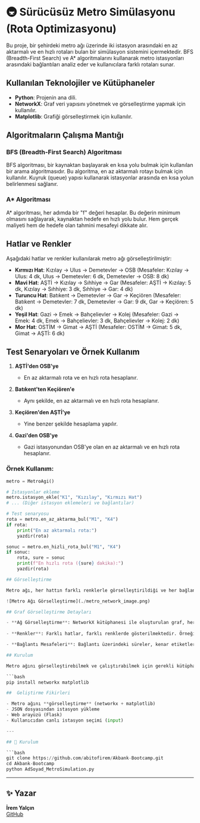 # 🚇 Sürücüsüz Metro Simülasyonu (Rota Optimizasyonu)


Bu proje, bir şehirdeki metro ağı üzerinde iki istasyon arasındaki en az aktarmalı ve en hızlı rotaları bulan bir simülasyon sistemini içermektedir. BFS (Breadth-First Search) ve A* algoritmalarını kullanarak metro istasyonları arasındaki bağlantıları analiz eder ve kullanıcılara farklı rotaları sunar.

## Kullanılan Teknolojiler ve Kütüphaneler

- **Python**: Projenin ana dili.
- **NetworkX**: Graf veri yapısını yönetmek ve görselleştirme yapmak için kullanılır.
- **Matplotlib**: Grafiği görselleştirmek için kullanılır.

## Algoritmaların Çalışma Mantığı

### BFS (Breadth-First Search) Algoritması
BFS algoritması, bir kaynaktan başlayarak en kısa yolu bulmak için kullanılan bir arama algoritmasıdır. Bu algoritma, en az aktarmalı rotayı bulmak için kullanılır. Kuyruk (queue) yapısı kullanarak istasyonlar arasında en kısa yolun belirlenmesi sağlanır.

### A* Algoritması
A* algoritması, her adımda bir "f" değeri hesaplar. Bu değerin minimum olmasını sağlayarak, kaynaktan hedefe en hızlı yolu bulur. Hem gerçek maliyeti hem de hedefe olan tahmini mesafeyi dikkate alır.

## Hatlar ve Renkler

Aşağıdaki hatlar ve renkler kullanılarak metro ağı görselleştirilmiştir:

- **Kırmızı Hat**: Kızılay -> Ulus -> Demetevler -> OSB (Mesafeler: Kızılay -> Ulus: 4 dk, Ulus -> Demetevler: 6 dk, Demetevler -> OSB: 8 dk)
- **Mavi Hat**: AŞTİ -> Kızılay -> Sıhhiye -> Gar (Mesafeler: AŞTİ -> Kızılay: 5 dk, Kızılay -> Sıhhiye: 3 dk, Sıhhiye -> Gar: 4 dk)
- **Turuncu Hat**: Batıkent -> Demetevler -> Gar -> Keçiören (Mesafeler: Batıkent -> Demetevler: 7 dk, Demetevler -> Gar: 9 dk, Gar -> Keçiören: 5 dk)
- **Yeşil Hat**: Gazi -> Emek -> Bahçelievler -> Kolej (Mesafeler: Gazi -> Emek: 4 dk, Emek -> Bahçelievler: 3 dk, Bahçelievler -> Kolej: 2 dk)
- **Mor Hat**: OSTİM -> Gimat -> AŞTİ (Mesafeler: OSTİM -> Gimat: 5 dk, Gimat -> AŞTİ: 6 dk)

## Test Senaryoları ve Örnek Kullanım

1. **AŞTİ'den OSB'ye**
   - En az aktarmalı rota ve en hızlı rota hesaplanır.
   
2. **Batıkent'ten Keçiören'e**
   - Aynı şekilde, en az aktarmalı ve en hızlı rota hesaplanır.
   
3. **Keçiören'den AŞTİ'ye**
   - Yine benzer şekilde hesaplama yapılır.

4. **Gazi'den OSB'ye**
   - Gazi istasyonundan OSB'ye olan en az aktarmalı ve en hızlı rota hesaplanır.

### Örnek Kullanım:

```python
metro = MetroAgi()

# İstasyonlar ekleme
metro.istasyon_ekle("K1", "Kızılay", "Kırmızı Hat")
# ... (Diğer istasyon eklemeleri ve bağlantılar)

# Test senaryosu
rota = metro.en_az_aktarma_bul("M1", "K4")
if rota:
    print("En az aktarmalı rota:")
    yazdir(rota)

sonuc = metro.en_hizli_rota_bul("M1", "K4")
if sonuc:
    rota, sure = sonuc
    print(f"En hızlı rota ({sure} dakika):")
    yazdir(rota)

## Görselleştirme

Metro ağı, her hattın farklı renklerle görselleştirildiği ve her bağlantıdaki mesafelerin etiketlendiği şekilde sunulmuştur. Kullanıcılar, metro ağını görsel olarak inceleyebilir, istasyonlar arasındaki bağlantıları ve süreleri kolayca görebilirler. Aşağıda, metro ağını gösteren görsel örneği bulunmaktadır:

![Metro Ağı Görselleştirme](./metro_network_image.png)

## Graf Görselleştirme Detayları

- **Ağ Görselleştirme**: NetworkX kütüphanesi ile oluşturulan graf, her bir istasyon (düğüm) ve bağlantı (kenar) için renkli gösterimler kullanır.
  
- **Renkler**: Farklı hatlar, farklı renklerde gösterilmektedir. Örneğin, kırmızı hat, mavi hat, yeşil hat gibi renklerle tanımlanmış olup görselde bu renkler açıkça ayırt edilebilir.

- **Bağlantı Mesafeleri**: Bağlantı üzerindeki süreler, kenar etiketleri olarak gösterilmiştir, böylece kullanıcılar her bir yolun ne kadar süre aldığını kolayca görebilir.

## Kurulum

Metro ağını görselleştirebilmek ve çalıştırabilmek için gerekli kütüphaneleri yüklemek için aşağıdaki komutları kullanabilirsiniz:

```bash
pip install networkx matplotlib

##  Geliştirme Fikirleri

- Metro ağını **görselleştirme** (networkx + matplotlib)
- JSON dosyasından istasyon yükleme
- Web arayüzü (Flask)
- Kullanıcıdan canlı istasyon seçimi (input)

---

## 📂 Kurulum

```bash
git clone https://github.com/abitofirem/Akbank-Bootcamp.git
cd Akbank-Bootcamp
python AdSoyad_MetroSimulation.py
```

---

## ✨ Yazar

**İrem Yalçın**  
[GitHub](https://github.com/abitofirem)
